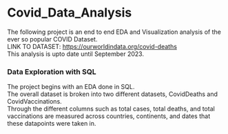 # Covid_Data_Analysis

The following project is an end to end EDA and Visualization analysis of the ever so popular COVID Dataset.  
LINK TO DATASET: https://ourworldindata.org/covid-deaths  
This analysis is upto date until September 2023.  

### Data Exploration with SQL
The project begins with an EDA done in SQL.  
The overall dataset is broken into two different datasets, CovidDeaths and CovidVaccinations.  
Through the different columns such as total cases, total deaths, and total vaccinations are measured across countries, continents, and dates that these datapoints were taken in.  

